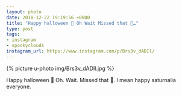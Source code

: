 ```yaml
---
layout: photo
date: 2018-12-22 19:19:56 +0000
title: "Happy halloween 🎃 Oh Wait Missed that 🚤…"
type: post
tags:
- instagram
- spookyclouds
instagram_url: https://www.instagram.com/p/Brs3v_dADIl/
---
```


{% picture u-photo img/Brs3v_dADIl.jpg %}

Happy halloween 🎃 Oh. Wait. Missed that 🚤. I mean happy saturnalia everyone.
